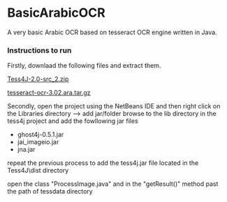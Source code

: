 # BasicArabicOCR
A very basic Arabic OCR based on tesseract OCR engine written in Java.

### Instructions to run
Firstly, downlaad the following files and extract them.

[Tess4J-2.0-src_2.zip](https://www.dropbox.com/s/cb9jwpogk0w8tzi/Tess4J-2.0-src_2.zip?dl=0)

[tesseract-ocr-3.02.ara.tar.gz](https://www.dropbox.com/s/t10y587ry3oo0sp/tesseract-ocr-3.02.ara.tar.gz?dl=0)

Secondly, open the project using the NetBeans IDE and then right click on the Libraries directory
--> add jar/folder browse to the lib directory in the tess4j project and add the fowllowing jar files

- ghost4j-0.5.1.jar
- jai_imageio.jar
- jna.jar

repeat the previous process to add the tess4j.jar file located in the Tess4J\dist directory


open the class "ProcessImage.java" and in the "getResult()" method past the path of tessdata directory


